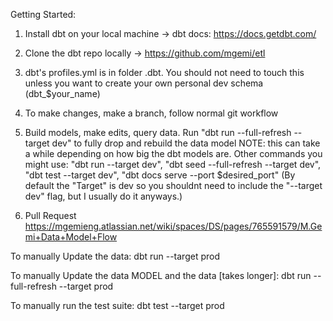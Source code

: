 Getting Started:

1)  Install dbt on your local machine → dbt docs: https://docs.getdbt.com/

2) Clone the dbt repo locally → https://github.com/mgemi/etl

3) dbt's profiles.yml is in folder .dbt. You should not need to touch this unless you want to create your own personal dev schema (dbt_$your_name)

4) To make changes, make a branch, follow normal git workflow

5) Build models, make edits, query data. Run "dbt run --full-refresh --target dev" to fully drop and rebuild the data model NOTE: this can take a while depending on how big the dbt models are. 
Other commands you might use: "dbt run --target dev", "dbt seed --full-refresh --target dev", "dbt test --target dev", "dbt docs serve --port $desired_port" (By default the "Target" is dev so you shouldnt need to include the "--target dev" flag, but I usually do it anyways.)

5) Pull Request
https://mgemieng.atlassian.net/wiki/spaces/DS/pages/765591579/M.Gemi+Data+Model+Flow

To manually Update the data:
dbt run --target prod

To manually Update the data MODEL and the data [takes longer]:
dbt run --full-refresh --target prod

To manually run the test suite:
dbt test --target prod
